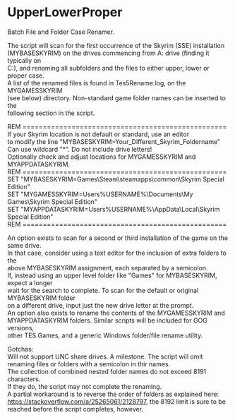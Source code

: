 # UpperLowerProper
Batch File and Folder Case Renamer.

The script will scan for the first occurrence of the Skyrim (SSE) installation<br />(MYBASESKYRIM) on the drives commencing from A: drive (finding it typically on <br />
C:), and renaming all subfolders and the files to either upper, lower or proper case.<br />
A list of the renamed files is found in Tes5Rename.log, on the MYGAMESSKYRIM<br />
(see below) directory. Non-standard game folder names can be inserted to the<br />
following section in the script.

REM ==================================================<br />
If your Skyrim location is not default or standard, use an editor<br />
to modify the line "MYBASESKYRIM=Your_Different_Skyrim_Foldername"<br />
Can use wildcard "*". Do not include drive letters!<br />
Optionally check and adjust locations for MYGAMESSKYRIM and MYAPPDATASKYRIM.<br />
REM ==================================================<br />
SET "MYBASESKYRIM=Games\Steam\steamapps\common\Skyrim Special Edition"<br />
SET "MYGAMESSKYRIM=Users\%USERNAME%\Documents\My Games\Skyrim Special Edition"<br />
SET "MYAPPDATASKYRIM=Users\%USERNAME%\AppData\Local\Skyrim Special Edition"<br />
REM ==================================================<br />

An option exists to scan for a second or third installation of the game on the same drive.<br />
In that case, consider using a text editor for the inclusion of extra folders to the<br />
above MYBASESKYRIM assignment, each separated by a semicolon.<br />
If, instead using an upper level folder like "Games" for MYBASESKYRIM, expect a longer<br />
wait for the search to complete. To scan for the default or original MYBASESKYRIM folder<br />
on a different drive, input just the new drive letter at the prompt.<br />
An option also exists to rename the contents of the MYGAMESSKYRIM and <br />
MYAPPDATASKYRIM folders. Similar scripts will be included for GOG versions,<br />
other TES Games, and a generic Windows folder/file rename utility.<br />

Gotchas:<br />
Will not support UNC share drives. A milestone. 
The script will omit renaming files or folders with a semicolon in thir names.<br />
The collection of combined nested folder names do not exceed 8191 characters.<br />
If they do, the script may not complete the renaming.<br />
A partial workaround is to reverse the order of folders as explained here: <br />
https://stackoverflow.com/a/25265061/2128797, the 8192 limit is sure to be<br />
reached before the script completes, however.<br />
